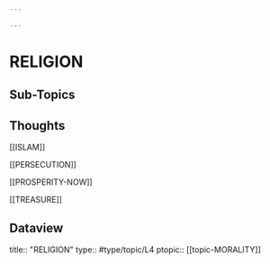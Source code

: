 ```yaml
---

---
```

# RELIGION
## Sub-Topics


## Thoughts
[[ISLAM]]

[[PERSECUTION]]

[[PROSPERITY-NOW]]

[[TREASURE]]

## Dataview
title:: "RELIGION"
type:: #type/topic/L4
ptopic:: [[topic-MORALITY]]
